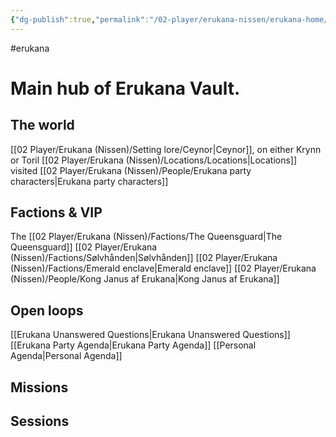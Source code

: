 ```yaml
---
{"dg-publish":true,"permalink":"/02-player/erukana-nissen/erukana-home/"}
---
```


#erukana 

# Main hub of Erukana Vault. 

## The world 
[[02 Player/Erukana (Nissen)/Setting lore/Ceynor\|Ceynor]], on either Krynn or Toril
[[02 Player/Erukana (Nissen)/Locations/Locations\|Locations]] visited
[[02 Player/Erukana (Nissen)/People/Erukana party characters\|Erukana party characters]]

## Factions & VIP
The [[02 Player/Erukana (Nissen)/Factions/The Queensguard\|The Queensguard]]
[[02 Player/Erukana (Nissen)/Factions/Sølvhånden\|Sølvhånden]]
[[02 Player/Erukana (Nissen)/Factions/Emerald enclave\|Emerald enclave]]
[[02 Player/Erukana (Nissen)/People/Kong Janus af Erukana\|Kong Janus af Erukana]]

## Open loops
[[Erukana Unanswered Questions\|Erukana Unanswered Questions]]
[[Erukana Party Agenda\|Erukana Party Agenda]]
[[Personal Agenda\|Personal Agenda]]

## Missions 



## Sessions 
